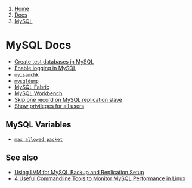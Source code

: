 <!-- -
Title: MySQL
Description: Docs about MySQL
First Published: 2014-07-01
Last Updated: 2015-07-25
- -->

<ol class="breadcrumb" itemprop="breadcrumb">
	<li><a href="/">Home</a></li>
	<li><a href="/docs/">Docs</a></li>
	<li><a href="/docs/mysql/">MySQL</a></li>
</ol>

MySQL Docs
==========

*   [Create test databases in MySQL](/docs/mysql/mysql-create-test-database.html)
*   [Enable logging in MySQL](/docs/mysql/mysql-enable-logging.html)
*   [`myisamchk`](/docs/mysql/myisamchk.html)
*   [`mysqldump`](/docs/mysql/mysqldump.html)
*   [MySQL Fabric](/docs/mysql/mysql-fabric.html)
*   [MySQL Workbench](/docs/mysql/mysql-workbench.html)
*   [Skip one record on MySQL replication slave](/docs/mysql/mysql-replication-skip-one.html)
*   [Show privileges for all users][show-privileges-for-all-users]

MySQL Variables
---------------

*   [`max_allowed_packet`](/docs/mysql/max_allowed_packet.html)

See also
--------

*   [Using LVM for MySQL Backup and Replication Setup](http://www.mysqlperformanceblog.com/2006/08/21/using-lvm-for-mysql-backup-and-replication-setup/)
*   [4 Useful Commandline Tools to Monitor MySQL Performance in Linux](http://www.tecmint.com/mysql-performance-monitoring/)

<!-- Links -->
[show-privileges-for-all-users]: /docs/mysql/show-privileges-for-all-users.html "Show privileges for all users in MySQL"
